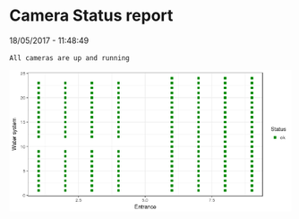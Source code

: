 Camera Status report
================
18/05/2017 - 11:48:49

    All cameras are up and running

![](camreport_files/figure-markdown_github/unnamed-chunk-2-1.png)
